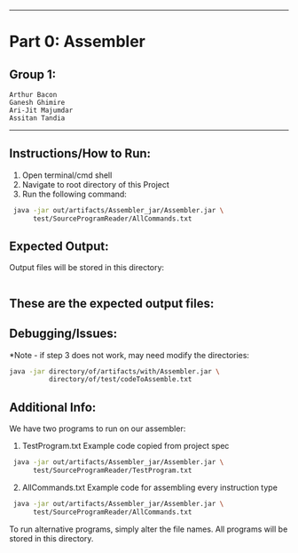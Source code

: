 *******************************
# Part 0: Assembler
## Group 1:
    Arthur Bacon
    Ganesh Ghimire
    Ari-Jit Majumdar
    Assitan Tandia
*******************************

## Instructions/How to Run:
1. Open terminal/cmd shell
2. Navigate to root directory of this Project
3. Run the following command:
```bash
 java -jar out/artifacts/Assembler_jar/Assembler.jar \
      test/SourceProgramReader/AllCommands.txt
```

## Expected Output:
Output files will be stored in this directory:
```
```
These are the expected output files:
- 




## Debugging/Issues:
*Note - if step 3 does not work, may need modify the directories:
```bash
java -jar directory/of/artifacts/with/Assembler.jar \
          directory/of/test/codeToAssemble.txt
```


## Additional Info:
We have two programs to run on our assembler:
1. TestProgram.txt
   Example code copied from project spec
```bash
 java -jar out/artifacts/Assembler_jar/Assembler.jar \
      test/SourceProgramReader/TestProgram.txt
```
   
2. AllCommands.txt
   Example code for assembling every instruction type
```bash
 java -jar out/artifacts/Assembler_jar/Assembler.jar \
      test/SourceProgramReader/AllCommands.txt
```

To run alternative programs, simply alter the file names. 
All programs will be stored in this directory.
